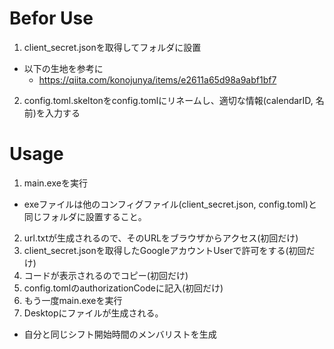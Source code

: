 # Befor Use
1. client_secret.jsonを取得してフォルダに設置
  - 以下の生地を参考に
    - https://qiita.com/konojunya/items/e2611a65d98a9abf1bf7
2. config.toml.skeltonをconfig.tomlにリネームし、適切な情報(calendarID, 名前)を入力する

# Usage
1. main.exeを実行
  - exeファイルは他のコンフィグファイル(client_secret.json, config.toml)と同じフォルダに設置すること。
2. url.txtが生成されるので、そのURLをブラウザからアクセス(初回だけ)
3. client_secret.jsonを取得したGoogleアカウントUserで許可をする(初回だけ)
4. コードが表示されるのでコピー(初回だけ)
5. config.tomlのauthorizationCodeに記入(初回だけ)
6. もう一度main.exeを実行
7. Desktopにファイルが生成される。
  - 自分と同じシフト開始時間のメンバリストを生成